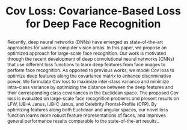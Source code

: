---
title: 'Cov Loss: Covariance-Based Loss for Deep Face Recognition'

# Authors
# If you created a profile for a user (e.g. the default `admin` user), write the username (folder name) here
# and it will be replaced with their full name and linked to their profile.
authors:
  - Ibrahim Alkanhal
  - admin
  - Lamia Alsalloom
  - Raied Aljadaany 
  - Marios Savvides

# Author notes (optional)
# author_notes:
  # - 'Equal contribution'
  # - 'Equal contribution'

# date: '2023-07-01T00:00:00Z'
doi: 'https://doi.org/10.1109/ICASSP49357.2023.10095678'

# Schedule page publish date (NOT publication's date).
# publishDate: '2017-01-01T00:00:00Z'

# Publication type.
# Accepts a single type but formatted as a YAML list (for Hugo requirements).
# Enter a publication type from the CSL standard.
publication_types: ['paper-conference']

# Publication name and optional abbreviated publication name.
publication: In *International Conference on Acoustics, Speech, and Signal Processing*
publication_short: In <span style="color:yellow">some ***ICASSP*** text</span> 

abstract: Recently, deep neural networks (DNNs) have emerged as state-of-the-art approaches for various computer vision areas. In this paper, we propose an optimized approach for large-scale face recognition. Our work is motivated through the recent development of deep convolutional neural networks (CNNs) that use different loss functions to learn deep features from face images to perform face recognition. As opposed to previous works, we model Cov loss to optimize deep features along the covariance matrix to enhance discriminative power. We formulate Cov loss to maximize inter-class variance and minimize intra-class variance by optimizing the distance between the deep features and their corresponding class covariances in the Euclidean space. The proposed Cov loss is evaluated on large-scale face recognition problems and present results on LFW, IJB-A Janus, IJB-C Janus, and Celebrity Frontal-Profile (CFP). By optimizing features along both Euclidean and angular spaces, our novel loss function learns more robust feature representations of faces, and improves general performance results comparable to the state-of-the-art results..

# Summary. An optional shortened abstract.
# summary: Lorem ipsum dolor sit amet, consectetur adipiscing elit. Duis posuere tellus ac convallis placerat. Proin tincidunt magna sed ex sollicitudin condimentum.

# tags:
  # - Large Language Models

# Display this page in the Featured widget?
# featured: True

# Custom links (uncomment lines below)
# links:
# - name: Custom Link
#   url: http://example.org

# url_pdf: 'https://doi.org/10.1109/ICASSP49357.2023.10095678'
# url_code: 'https://github.com/HugoBlox/hugo-blox-builder'
# url_dataset: 'https://github.com/HugoBlox/hugo-blox-builder'
# url_poster: ''
# url_project: ''
# url_slides: ''
# url_source: 'https://github.com/HugoBlox/hugo-blox-builder'
# url_video: 'https://youtube.com'

# Featured image
# To use, add an image named `featured.jpg/png` to your page's folder.
# image:
  # caption: 'Image credit: [**Unsplash**](https://unsplash.com/photos/pLCdAaMFLTE)'
  # focal_point: ''
  # preview_only: false

# Associated Projects (optional).
#   Associate this publication with one or more of your projects.
#   Simply enter your project's folder or file name without extension.
#   E.g. `internal-project` references `content/project/internal-project/index.md`.
#   Otherwise, set `projects: []`.
# projects:
  # - example

# Slides (optional).
#   Associate this publication with Markdown slides.
#   Simply enter your slide deck's filename without extension.
#   E.g. `slides: "example"` references `content/slides/example/index.md`.
#   Otherwise, set `slides: ""`.
# slides: example
---